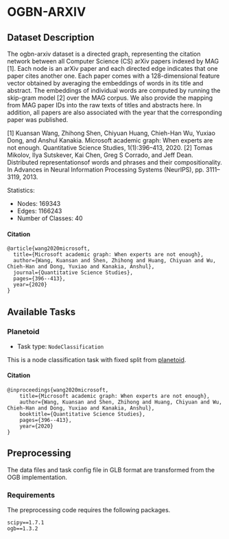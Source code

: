 # OGBN-ARXIV

## Dataset Description
The ogbn-arxiv dataset is a directed graph, representing the citation network between all Computer Science (CS) arXiv papers indexed by MAG [1]. Each node is an arXiv paper and each directed edge indicates that one paper cites another one. Each paper comes with a 128-dimensional feature vector obtained by averaging the embeddings of words in its title and abstract. The embeddings of individual words are computed by running the skip-gram model [2] over the MAG corpus. We also provide the mapping from MAG paper IDs into the raw texts of titles and abstracts here. In addition, all papers are also associated with the year that the corresponding paper was published.

[1] Kuansan Wang, Zhihong Shen, Chiyuan Huang, Chieh-Han Wu, Yuxiao Dong, and Anshul Kanakia. Microsoft academic graph: When experts are not enough. Quantitative Science Studies, 1(1):396–413, 2020.
[2] Tomas Mikolov, Ilya Sutskever, Kai Chen, Greg S Corrado, and Jeff Dean. Distributed representationsof words and phrases and their compositionality. In Advances in Neural Information Processing Systems (NeurIPS), pp. 3111–3119, 2013.


Statistics:
- Nodes: 169343
- Edges: 1166243
- Number of Classes: 40

#### Citation

```
@article{wang2020microsoft,
  title={Microsoft academic graph: When experts are not enough},
  author={Wang, Kuansan and Shen, Zhihong and Huang, Chiyuan and Wu, Chieh-Han and Dong, Yuxiao and Kanakia, Anshul},
  journal={Quantitative Science Studies},
  pages={396--413},
  year={2020}
}
```

## Available Tasks

### Planetoid

- Task type: `NodeClassification`

This is a node classification task with fixed split from [planetoid](https://github.com/kimiyoung/planetoid).

#### Citation

```
@inproceedings{wang2020microsoft,
    title={Microsoft academic graph: When experts are not enough},
    author={Wang, Kuansan and Shen, Zhihong and Huang, Chiyuan and Wu, Chieh-Han and Dong, Yuxiao and Kanakia, Anshul},
    booktitle={Quantitative Science Studies},
    pages={396--413},
    year={2020}
}
```

## Preprocessing

The data files and task config file in GLB format are transformed from the OGB implementation. 


### Requirements

The preprocessing code requires the following packages.

```
scipy==1.7.1
ogb==1.3.2
```
